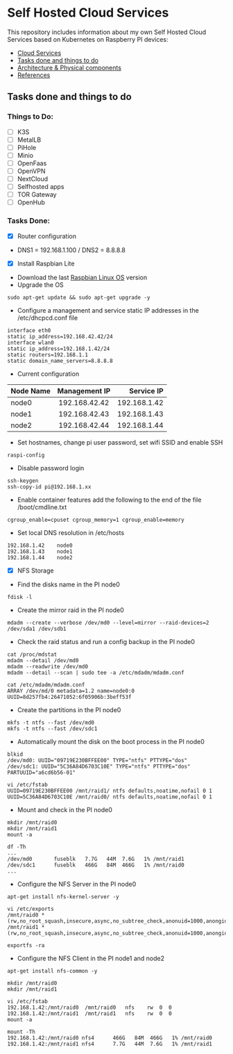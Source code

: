 # Self Hosted Cloud Services

This repository includes information about my own Self Hosted Cloud Services based on Kubernetes on Raspberry PI devices:
* [Cloud Services](README.md)
* [Tasks done and things to do](ToDo.md)
* [Architecture & Physical components](/architecture.md)
* [References](/references.md)

## Tasks done and things to do

### Things to Do:

- [ ] K3S
- [ ] MetalLB
- [ ] PiHole
- [ ] Minio
- [ ] OpenFaas
- [ ] OpenVPN
- [ ] NextCloud
- [ ] Selfhosted apps
- [ ] TOR Gateway
- [ ] OpenHub

### Tasks Done:

- [x] Router configuration
* DNS1 = 192.168.1.100 / DNS2 = 8.8.8.8

- [x] Install Raspbian Lite
* Download the last [Raspbian Linux OS](https://www.raspberrypi.org/downloads/raspbian/) version
* Upgrade the OS
```shell
sudo apt-get update && sudo apt-get upgrade -y
```
* Configure a management and service static IP addresses in the /etc/dhcpcd.conf file
```shell
interface eth0
static ip_address=192.168.42.42/24
interface wlan0
static ip_address=192.168.1.42/24
static routers=192.168.1.1
static domain_name_servers=8.8.8.8
```
* Current configuration

| Node Name | Management IP |  Service IP  |
| --------- |:-------------:| ------------:|
|   node0   | 192.168.42.42 | 192.168.1.42 |
|   node1   | 192.168.42.43 | 192.168.1.43 |
|   node2   | 192.168.42.44 | 192.168.1.44 |

* Set hostnames, change pi user password, set wifi SSID and enable SSH
```shell
raspi-config
```
* Disable password login 
```shell
ssh-keygen
ssh-copy-id pi@192.168.1.xx
```
* Enable container features add the following to the end of the file /boot/cmdline.txt
```shell
cgroup_enable=cpuset cgroup_memory=1 cgroup_enable=memory
```
* Set local DNS resolution in /etc/hosts
```shell
192.168.1.42	node0
192.168.1.43	node1
192.168.1.44	node2
```

- [x] NFS Storage

* Find the disks name in the PI node0
```shell
fdisk -l
```
* Create the mirror raid in the PI node0
```shell
mdadm --create --verbose /dev/md0 --level=mirror --raid-devices=2 /dev/sda1 /dev/sdb1
```
* Check the raid status and run a config backup in the PI node0
```shell
cat /proc/mdstat
mdadm --detail /dev/md0
mdadm --readwrite /dev/md0
mdadm --detail --scan | sudo tee -a /etc/mdadm/mdadm.conf

cat /etc/mdadm/mdadm.conf
ARRAY /dev/md/0 metadata=1.2 name=node0:0 UUID=8d257fb4:26471052:6f05906b:3beff53f
```

* Create the partitions in the PI node0
```shell
mkfs -t ntfs --fast /dev/md0
mkfs -t ntfs --fast /dev/sdc1
```
* Automatically mount the disk on the boot process in the PI node0
```shell
blkid
/dev/md0: UUID="09719E230BFFEE00" TYPE="ntfs" PTTYPE="dos"
/dev/sdc1: UUID="5C36A84D6703C10E" TYPE="ntfs" PTTYPE="dos" PARTUUID="a6cd6b56-01"

vi /etc/fstab
UUID=09719E230BFFEE00 /mnt/raid1/ ntfs defaults,noatime,nofail 0 1
UUID=5C36A84D6703C10E /mnt/raid0/ ntfs defaults,noatime,nofail 0 1
```
* Mount and check in the PI node0
```shell
mkdir /mnt/raid0
mkdir /mnt/raid1
mount -a

df -Th
...
/dev/md0       fuseblk   7.7G   44M  7.6G   1% /mnt/raid1
/dev/sdc1      fuseblk   466G   84M  466G   1% /mnt/raid0
...
```
* Configure the NFS Server in the PI node0
```shell
apt-get install nfs-kernel-server -y

vi /etc/exports
/mnt/raid0 *(rw,no_root_squash,insecure,async,no_subtree_check,anonuid=1000,anongid=1000)
/mnt/raid1 *(rw,no_root_squash,insecure,async,no_subtree_check,anonuid=1000,anongid=1000)

exportfs -ra
```
* Configure the NFS Client in the PI node1 and node2
```shell
apt-get install nfs-common -y

mkdir /mnt/raid0
mkdir /mnt/raid1

vi /etc/fstab
192.168.1.42:/mnt/raid0  /mnt/raid0   nfs    rw  0  0
192.168.1.42:/mnt/raid1  /mnt/raid1   nfs    rw  0  0
mount -a

mount -Th
192.168.1.42:/mnt/raid0 nfs4      466G   84M  466G   1% /mnt/raid0
192.168.1.42:/mnt/raid1 nfs4      7.7G   44M  7.6G   1% /mnt/raid1
```

